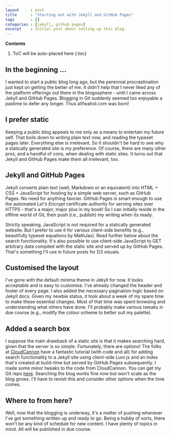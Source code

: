 ```yaml
---
layout     : post
title      : "Starting out with Jekyll and GitHub Pages"
tags       : []
categories : [jekyll, github pages]
excerpt    : Initial post about setting up this blog.
---
```


**Contents**
1. ToC will be auto-placed here
{:toc}


## In the beginning ...

I wanted to start a public blog long ago, but the perennial procrastination
just kept on getting the better of me. It didn't help that I never liked any of
the platform offerings out there in the blogosphere - until I came across
Jekyll and GitHub Pages. Blogging in Git suddenly seemed too enjoyable a
pastime to defer any longer. Thus alifwahid.com was born!


## I prefer static

Keeping a public blog appeals to me only as a means to entertain my future
self. That boils down to writing plain text now, and reading the typeset pages
later. Everything else is irrelevant. So it shouldn't be hard to see why a
statically generated site is my preference. Of course, there are many other
pros, and a handful of cons, when dealing with static sites. It turns out that
Jekyll and GitHub Pages make them all irrelevant, too.


## Jekyll and GitHub Pages

Jekyll converts plain text (well, Markdown or an equivalent) into HTML + CSS +
JavaScript for hosting by a simple web server, such as GitHub Pages. No need
for anything fancier. GitHub Pages is smart enough to use the automated *Let's
Encrypt* certificate authority for serving sites over HTTPS - that's a major,
major plus in my book! So I can initially reside in the offline world of Git,
then push (i.e., publish) my writing when its ready.

Strictly speaking, JavaScript is not required for a statically generated
website. But I prefer to use it for various client-side benefits (e.g.,
beautifully typeset equations by MathJax). Read further below about the search
functionality. It's also possible to use client-side JavaScript to GET
arbitrary data compiled with the static site and served up by GitHub
Pages. That's something I'll use in future posts for D3 visuals.


## Customised the layout

I've gone with the default minima theme in Jekyll for now. It looks acceptable
and is easy to customise. I've already changed the header and footer of every
page. I also added the necessary pagination logic based on Jekyll docs. Given
my newbie status, it took about a week of my spare time to make these essential
changes. Most of that time was spent browsing and understanding what others
have done. I'll probably make various tweaks in due course (e.g., modify the
colour scheme to better suit my palette).


## Added a search box

I suppose the main drawback of a static site is that it makes searching hard,
given that the server is so simple. Fortunately, there are options! The folks
at [CloudCannon][cclink] have a fantastic tutorial (with code and all) for
adding search functionality to a Jekyll site using client-side Lunr.js and an
index that's created at build-time but served by GitHub Pages subsequently. I
made some minor tweaks to the code from CloudCannon. You can get my Git repo
[here][ghlink]. Searching the blog works fine now but won't scale as the blog
grows. I'll have to revisit this and consider other options when the time
comes.


## Where to from here?

Well, now that the blogging is underway, it's a matter of pushing whenever I've
got something written up and ready to go. Being a hobby of sorts, there won't
be any kind of schedule for new content. I have plenty of topics in mind. All
will be published in due course.


[cclink]: https://learn.cloudcannon.com/jekyll/jekyll-search-using-lunr-js/
[ghlink]: https://github.com/alifwahid/alifwahid.github.io
